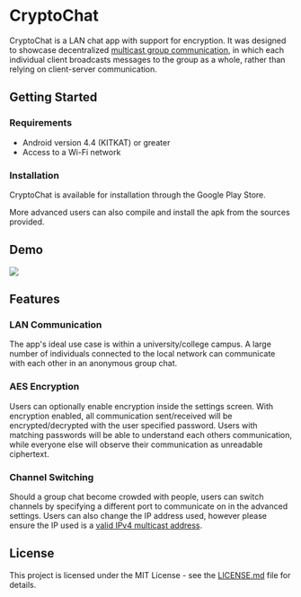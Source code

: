 # CryptoChat

CryptoChat is a LAN chat app with support for encryption. It was designed to showcase decentralized [multicast group communication](https://en.wikipedia.org/wiki/Multicast), in which each individual client broadcasts messages to the group as a whole, rather than relying on client-server communication.

## Getting Started

### Requirements

- Android version 4.4 (KITKAT) or greater
- Access to a Wi-Fi network

### Installation

CryptoChat is available for installation through the Google Play Store.

More advanced users can also compile and install the apk from the sources provided.

## Demo

[![](http://img.youtube.com/vi/8kR8F2K20U0/0.jpg)](https://www.youtube.com/watch?v=ztyPJMW8Jq8 "CryptoChat")

## Features

### LAN Communication

The app's ideal use case is within a university/college campus. A large number of individuals connected to the local network can communicate with each other in an anonymous group chat.

### AES Encryption

Users can optionally enable encryption inside the settings screen. With encryption enabled, all communication sent/received will be encrypted/decrypted with the user specified password. Users with matching passwords will be able to understand each others communication, while everyone else will observe their communication as unreadable ciphertext.

### Channel Switching

Should a group chat become crowded with people, users can switch channels by specifying a different port to communicate on in the advanced settings. Users can also change the IP address used, however please ensure the IP used is a [valid IPv4 multicast address](https://en.wikipedia.org/wiki/Multicast_address#IPv4).

## License

This project is licensed under the MIT License - see the [LICENSE.md](LICENSE.md) file for details.
